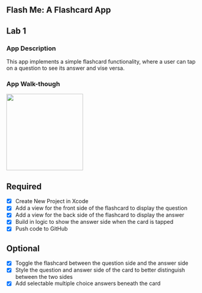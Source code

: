 ## Flash Me: A Flashcard App

## Lab 1

### App Description
This app implements a simple flashcard functionality, where a user can tap on a question to see its answer and vise versa.

### App Walk-though
<img src="http://g.recordit.co/dBFKjrvgw2.gif" width=200><br>

## Required
- [x] Create New Project in Xcode
- [x] Add a view for the front side of the flashcard to display the question
- [x] Add a view for the back side of the flashcard to display the answer
- [x] Build in logic to show the answer side when the card is tapped
- [x] Push code to GitHub
## Optional
- [x] Toggle the flashcard between the question side and the answer side
- [x] Style the question and answer side of the card to better distinguish between the two sides
- [x] Add selectable multiple choice answers beneath the card
